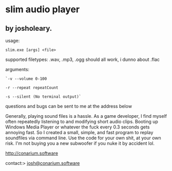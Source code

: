 # slim audio player

## by josholeary. 

usage: 

`slim.exe [args] <file>`

supported filetypes: .wav, .mp3, .ogg should all work, i dunno about .flac

arguments:

	`-v --volume 0-100

	-r --repeat repeatCount
	
	-s --silent (No terminal output)`
	
questions and bugs can be sent to me at the address below


Generally, playing sound files is a hassle. As a game developer, I find myself often 
repeatedly listening to and modifying short audio clips. Booting up Windows
Media Player or whatever the fuck every 0.3 seconds gets annoying fast. So I created
a small, simple, and fast program to replay soundfiles via command line.
Use the code for your own shit, at your own risk. I'm not buying you a new subwoofer if
you nuke it by accident lol.


http://conarium.software

contact:> josh@conarium.software
